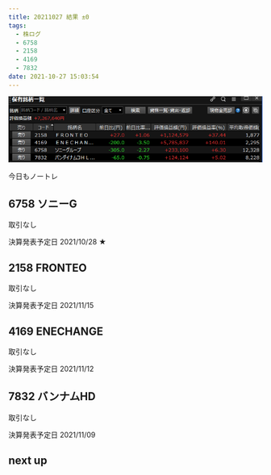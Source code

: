 ```yaml
---
title: 20211027 結果 ±0
tags:
  - 株ログ
  - 6758
  - 2158
  - 4169
  - 7832
date: 2021-10-27 15:03:54
---
```


![i](/kab/img/20211027000.png)

今日もノートレ

## 6758 ソニーG

取引なし

決算発表予定日 2021/10/28 ★

## 2158 FRONTEO

取引なし

決算発表予定日 2021/11/15

## 4169 ENECHANGE

取引なし

決算発表予定日 2021/11/12

## 7832 バンナムHD

取引なし

決算発表予定日 2021/11/09

## next up

